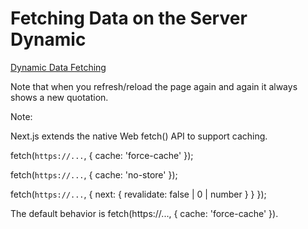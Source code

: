 # Fetching Data on the Server Dynamic

[Dynamic Data Fetching](https://beta.nextjs.org/docs/data-fetching/fetching#dynamic-data-fetching)

Note that when you refresh/reload the page again and again it always shows a new quotation. 

Note: 

Next.js extends the native Web fetch() API to support caching.

fetch(`https://...`, { cache: 'force-cache' });

fetch(`https://...`, { cache: 'no-store' });

fetch(`https://...`, { next: { revalidate: false | 0 | number } } });

The default behavior is fetch(https://..., { cache: 'force-cache' }).